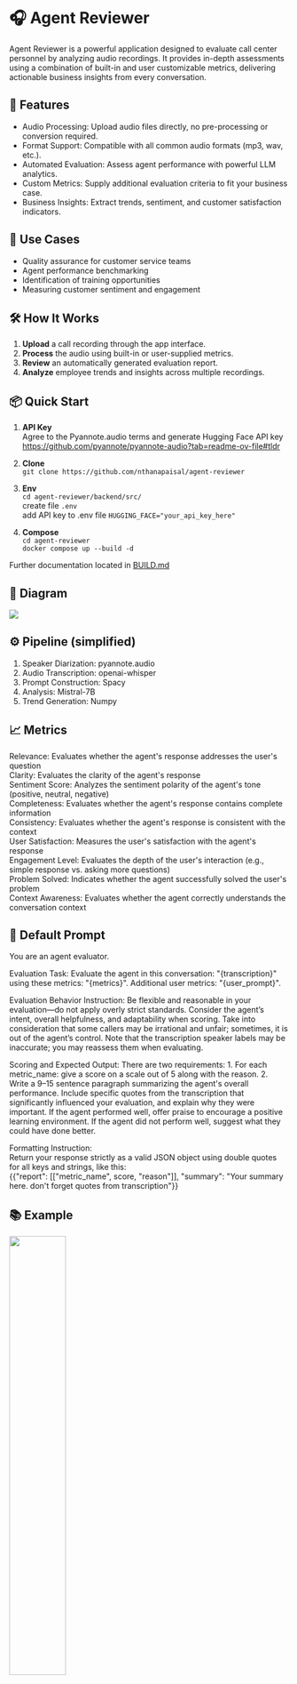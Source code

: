 # 🎧 Agent Reviewer

Agent Reviewer is a powerful application designed to evaluate call center personnel by analyzing audio recordings. It provides in-depth assessments using a combination of built-in and user customizable metrics, delivering actionable business insights from every conversation.

## 🚀 Features

- Audio Processing: Upload audio files directly, no pre-processing or conversion required.
- Format Support: Compatible with all common audio formats (mp3, wav, etc.).
- Automated Evaluation: Assess agent performance with powerful LLM analytics.
- Custom Metrics: Supply additional evaluation criteria to fit your business case.
- Business Insights: Extract trends, sentiment, and customer satisfaction indicators.

## 💼 Use Cases

- Quality assurance for customer service teams
- Agent performance benchmarking
- Identification of training opportunities
- Measuring customer sentiment and engagement

## 🛠️ How It Works

1. <b>Upload</b> a call recording through the app interface.
2. <b>Process</b> the audio using built-in or user-supplied metrics.
3. <b>Review</b> an automatically generated evaluation report.
4. <b>Analyze</b> employee trends and insights across multiple recordings.

## 📦 Quick Start

1. <b>API Key</b><br>
Agree to the Pyannote.audio terms and generate Hugging Face API key https://github.com/pyannote/pyannote-audio?tab=readme-ov-file#tldr

2. <b>Clone</b><br>
```git clone https://github.com/nthanapaisal/agent-reviewer```

3. <b>Env</b><br>
```cd agent-reviewer/backend/src/```<br>
create file ```.env```<br>
add API key to .env file ```HUGGING_FACE="your_api_key_here"```

4. <b>Compose</b><br>
```cd agent-reviewer```<br>
```docker compose up --build -d```

Further documentation  located in [BUILD.md](./BUILD.md)

## 📝 Diagram

<img src="./images/diagram.png">

## ⚙️ Pipeline (simplified)

1. Speaker Diarization: pyannote.audio
2. Audio Transcription: openai-whisper
3. Prompt Construction: Spacy
4. Analysis: Mistral-7B
5. Trend Generation: Numpy

## 📈 Metrics

Relevance: Evaluates whether the agent's response addresses the user's question<br>
Clarity: Evaluates the clarity of the agent's response<br>
Sentiment Score: Analyzes the sentiment polarity of the agent's tone (positive, neutral, negative)<br>
Completeness: Evaluates whether the agent's response contains complete information<br>
Consistency: Evaluates whether the agent's response is consistent with the context<br>
User Satisfaction: Measures the user's satisfaction with the agent's response<br>
Engagement Level: Evaluates the depth of the user's interaction (e.g., simple response vs. asking more questions)<br>
Problem Solved: Indicates whether the agent successfully solved the user's problem<br>
Context Awareness: Evaluates whether the agent correctly understands the conversation context

## 💬 Default Prompt

You are an agent evaluator.

Evaluation Task: Evaluate the agent in this conversation: \"{transcription}\" using these metrics: \"{metrics}\". Additional user metrics: \"{user_prompt}\".

Evaluation Behavior Instruction:  Be flexible and reasonable in your evaluation—do not apply overly strict standards. Consider the agent’s intent, overall helpfulness, and adaptability when scoring. Take into consideration that some callers may be irrational and unfair; sometimes, it is out of the agent’s control.  Note that the transcription speaker labels may be inaccurate; you may reassess them when evaluating.

Scoring and Expected Output: There are two requirements: 1. For each metric_name: give a score on a scale out of 5 along with the reason. 2. Write a 9–15 sentence paragraph summarizing the agent's overall performance. Include specific quotes from the transcription that significantly influenced your evaluation, and explain why they were important. If the agent performed well, offer praise to encourage a positive learning environment. If the agent did not perform well, suggest what they could have done better.

Formatting Instruction:<br>
Return your response strictly as a valid JSON object using double quotes for all keys and strings, like this:<br>
{{"report\": [[\"metric_name\", score, \"reason\"]], \"summary\": \"Your summary here. don't forget quotes from transcription\"}}

## 📚 Example

<img src="./images/after.png" width="45%" style="vertical-align: middle;"><br>

#### Pipeline Results

<img src="./images/report.png" width="45%" style="vertical-align: middle;"><br>

<img src="./images/analysis.png" width="45%" style="vertical-align: middle;">
